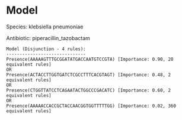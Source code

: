 
# Model

Species: klebsiella pneumoniae

Antibiotic: piperacillin_tazobactam

```
Model (Disjunction - 4 rules):
------------------------------
Presence(AAAAAGTTTGCGGATATGACCAATGTCCGTA) [Importance: 0.90, 20 equivalent rules]
OR
Presence(ACTACCTTGGTGATCTCGCCTTTCACGTAGT) [Importance: 0.48, 2 equivalent rules]
OR
Presence(CTGGTTATCCTCAGAATACTGGCCCGACATC) [Importance: 0.60, 2 equivalent rules]
OR
Presence(AAAAACCACCGCTACCAACGGTGGTTTTTGG) [Importance: 0.02, 360 equivalent rules]

```

